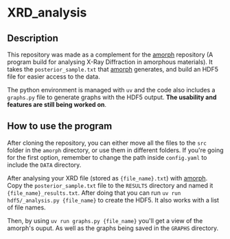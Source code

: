 # XRD_analysis

## Description

This repository was made as a complement for the [amorph](https://bitbucket.org/eggplantbren/amorph) repository (A program build for analysing X-Ray Diffraction in amorphous materials). It takes the `posterior_sample.txt` that [amorph](https://bitbucket.org/eggplantbren/amorph) generates, and build an HDF5 file for easier access to the data.   

The python environment is managed with `uv` and the code also includes a `graphs.py` file to generate graphs with the HDF5 output. **The usability and features are still being worked on**.

## How to use the program

After cloning the repository, you can either move all the files to the `src` folder in the `amorph` directory, or use them in different folders. If you're going for the first option, remember to change the path inside `config.yaml` to include the `DATA` directory.

After analysing your XRD file (stored as `{file_name}.txt`) with [amorph](https://bitbucket.org/eggplantbren/amorph). Copy the `posterior_sample.txt` file to the `RESULTS` directory and named it `{file_name}_results.txt`. After doing that you can run `uv run hdf5/_analysis.py {file_name}` to create the HDF5. It also works with a list of file names.

Then, by using `uv run graphs.py {file_name}` you'll get a view of the amorph's ouput. As well as the graphs being saved in the `GRAPHS` directory. 













